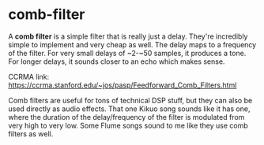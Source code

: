 # comb-filter

A **comb filter** is a simple filter that is really just a delay.  They're incredibly simple to implement and very cheap as well.  The delay maps to a frequency of the filter.  For very small delays of ~2-~50 samples, it produces a tone.  For longer delays, it sounds closer to an echo which makes sense.

CCRMA link: <https://ccrma.stanford.edu/~jos/pasp/Feedforward_Comb_Filters.html>

Comb filters are useful for tons of technical DSP stuff, but they can also be used directly as audio effects.  That one Kikuo song sounds like it has one, where the duration of the delay/frequency of the filter is modulated from very high to very low.  Some Flume songs sound to me like they use comb filters as well.
